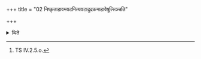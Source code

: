 +++
title = "02 निष्कृताहावमवटमित्यवटादुदकमाहावेषूत्सिञ्चति"

+++

<details><summary>थिते</summary>

2. With niṣkr̥tāhāvamavaṭam....[^1] he pours water from the (water) spring into the pails.  

[^1]: TS IV.2.5.o. 

</details>
